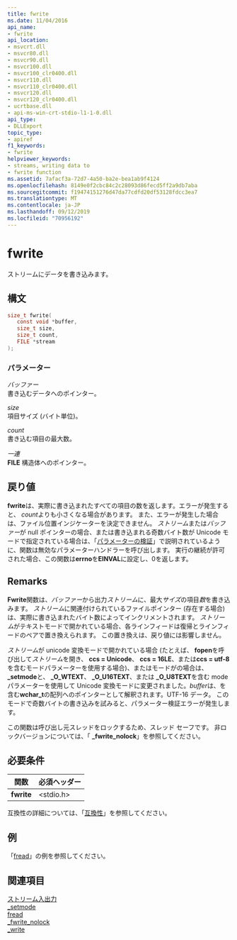 ```yaml
---
title: fwrite
ms.date: 11/04/2016
api_name:
- fwrite
api_location:
- msvcrt.dll
- msvcr80.dll
- msvcr90.dll
- msvcr100.dll
- msvcr100_clr0400.dll
- msvcr110.dll
- msvcr110_clr0400.dll
- msvcr120.dll
- msvcr120_clr0400.dll
- ucrtbase.dll
- api-ms-win-crt-stdio-l1-1-0.dll
api_type:
- DLLExport
topic_type:
- apiref
f1_keywords:
- fwrite
helpviewer_keywords:
- streams, writing data to
- fwrite function
ms.assetid: 7afacf3a-72d7-4a50-ba2e-bea1ab9f4124
ms.openlocfilehash: 8149e0f2cbc84c2c28093d86fecd5ff2a9db7aba
ms.sourcegitcommit: f19474151276d47da77cdfd20df53128fdcc3ea7
ms.translationtype: MT
ms.contentlocale: ja-JP
ms.lasthandoff: 09/12/2019
ms.locfileid: "70956192"
---
```

# <a name="fwrite"></a>fwrite

ストリームにデータを書き込みます。

## <a name="syntax"></a>構文

```C
size_t fwrite(
   const void *buffer,
   size_t size,
   size_t count,
   FILE *stream
);
```

### <a name="parameters"></a>パラメーター

*バッファー*<br/>
書き込むデータへのポインター。

*size*<br/>
項目サイズ (バイト単位)。

*count*<br/>
書き込む項目の最大数。

*一連*<br/>
**FILE** 構造体へのポインター。

## <a name="return-value"></a>戻り値

**fwrite**は、実際に書き込まれたすべての項目の数を返します。エラーが発生すると、 *count*よりも小さくなる場合があります。 また、エラーが発生した場合は、ファイル位置インジケーターを決定できません。 *ストリーム*または*バッファー*が null ポインターの場合、または書き込まれる奇数バイト数が Unicode モードで指定されている場合は、「[パラメーターの検証](../../c-runtime-library/parameter-validation.md)」で説明されているように、関数は無効なパラメーターハンドラーを呼び出します。 実行の継続が許可された場合、この関数は**errno**を**EINVAL**に設定し、0を返します。

## <a name="remarks"></a>Remarks

**Fwrite**関数は、*バッファー*から出力*ストリーム*に、最大*サイズ*の項目*数*を書き込みます。 *ストリーム*に関連付けられているファイルポインター (存在する場合) は、実際に書き込まれたバイト数によってインクリメントされます。 *ストリーム*がテキストモードで開かれている場合、各ラインフィードは復帰とラインフィードのペアで置き換えられます。 この置き換えは、戻り値には影響しません。

*ストリーム*が unicode 変換モードで開かれている場合 (たとえば、 **fopen**を呼び出して*ストリーム*を開き、 **ccs = Unicode**、 **ccs = 16LE**、または**ccs = utf-8**を含むモードパラメーターを使用する場合)、またはモードがの場合は、 **_setmode**と、 **_O_WTEXT**、 **_O_U16TEXT**、または **_O_U8TEXT**を含む mode パラメーターを使用して Unicode 変換モードに変更されました。*buffer*は、を含む**wchar_t**の配列へのポインターとして解釈されます。UTF-16 データ。 このモードで奇数バイトの書き込みを試みると、パラメーター検証エラーが発生します。

この関数は呼び出し元スレッドをロックするため、スレッド セーフです。 非ロックバージョンについては、「 **_fwrite_nolock**」を参照してください。

## <a name="requirements"></a>必要条件

|関数|必須ヘッダー|
|--------------|---------------------|
|**fwrite**|\<stdio.h>|

互換性の詳細については、「[互換性](../../c-runtime-library/compatibility.md)」を参照してください。

## <a name="example"></a>例

「[fread](fread.md)」の例を参照してください。

## <a name="see-also"></a>関連項目

[ストリーム入出力](../../c-runtime-library/stream-i-o.md)<br/>
[_setmode](setmode.md)<br/>
[fread](fread.md)<br/>
[_fwrite_nolock](fwrite-nolock.md)<br/>
[_write](write.md)<br/>
